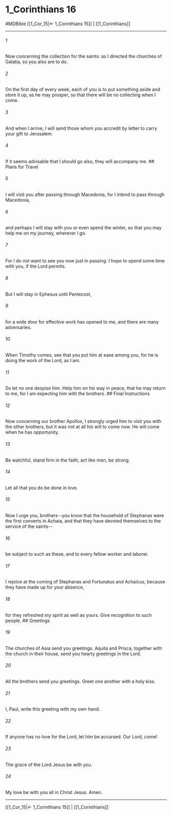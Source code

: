 # 1_Corinthians 16
#MDBible
[[1_Cor_15|← 1_Corinthians 15]] | [[1_Corinthians]]

***

###### 1 
Now concerning the collection for the saints: as I directed the churches of Galatia, so you also are to do. 

###### 2 
On the first day of every week, each of you is to put something aside and store it up, as he may prosper, so that there will be no collecting when I come. 

###### 3 
And when I arrive, I will send those whom you accredit by letter to carry your gift to Jerusalem. 

###### 4 
If it seems advisable that I should go also, they will accompany me. ## Plans for Travel 

###### 5 
I will visit you after passing through Macedonia, for I intend to pass through Macedonia, 

###### 6 
and perhaps I will stay with you or even spend the winter, so that you may help me on my journey, wherever I go. 

###### 7 
For I do not want to see you now just in passing. I hope to spend some time with you, if the Lord permits. 

###### 8 
But I will stay in Ephesus until Pentecost, 

###### 9 
for a wide door for effective work has opened to me, and there are many adversaries. 

###### 10 
When Timothy comes, see that you put him at ease among you, for he is doing the work of the Lord, as I am. 

###### 11 
So let no one despise him. Help him on his way in peace, that he may return to me, for I am expecting him with the brothers. ## Final Instructions 

###### 12 
Now concerning our brother Apollos, I strongly urged him to visit you with the other brothers, but it was not at all his will to come now. He will come when he has opportunity. 

###### 13 
Be watchful, stand firm in the faith, act like men, be strong. 

###### 14 
Let all that you do be done in love. 

###### 15 
Now I urge you, brothers--you know that the household of Stephanas were the first converts in Achaia, and that they have devoted themselves to the service of the saints-- 

###### 16 
be subject to such as these, and to every fellow worker and laborer. 

###### 17 
I rejoice at the coming of Stephanas and Fortunatus and Achaicus, because they have made up for your absence, 

###### 18 
for they refreshed my spirit as well as yours. Give recognition to such people. ## Greetings 

###### 19 
The churches of Asia send you greetings. Aquila and Prisca, together with the church in their house, send you hearty greetings in the Lord. 

###### 20 
All the brothers send you greetings. Greet one another with a holy kiss. 

###### 21 
I, Paul, write this greeting with my own hand. 

###### 22 
If anyone has no love for the Lord, let him be accursed. Our Lord, come! 

###### 23 
The grace of the Lord Jesus be with you. 

###### 24 
My love be with you all in Christ Jesus. Amen. 

***

[[1_Cor_15|← 1_Corinthians 15]] | [[1_Corinthians]]
